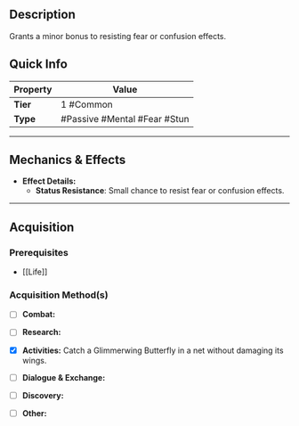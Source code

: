## Description
 Grants a minor bonus to resisting fear or confusion effects.

## Quick Info
| Property | Value                           |
| -------- | --------------------------------|
| **Tier** | 1 #Common                       |
| **Type** | #Passive #Mental #Fear #Stun    |

---

## Mechanics & Effects
- **Effect Details:**
    - **Status Resistance**: Small chance to resist fear or confusion effects.

---

## Acquisition
### Prerequisites
- [[Life]]

### Acquisition Method(s)
- [ ] **Combat:** 
- [ ] **Research:** 
- [x] **Activities:** Catch a Glimmerwing Butterfly in a net without damaging its wings.
- [ ] **Dialogue & Exchange:** 
- [ ] **Discovery:** 
- [ ] **Other:** 

